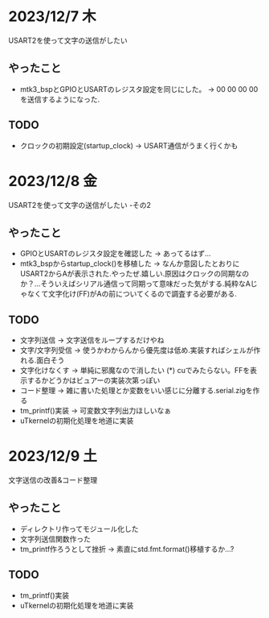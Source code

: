 # 2023/12/7 木
USART2を使って文字の送信がしたい
## やったこと
- mtk3_bspとGPIOとUSARTのレジスタ設定を同じにした。
-> 00 00 00 00を送信するようになった.
## TODO
- クロックの初期設定(startup_clock)
-> USART通信がうまく行くかも

# 2023/12/8 金
USART2を使って文字の送信がしたい -その2
## やったこと
- GPIOとUSARTのレジスタ設定を確認した
-> あってるはず...
- mtk3_bspからstartup_clock()を移植した
-> なんか意図したとおりにUSART2からAが表示された.やったぜ.嬉しい.原因はクロックの同期なのか？...そういえばシリアル通信って同期って意味だった気がする.純粋なAじゃなくて文字化け(FF)がAの前についてくるので調査する必要がある.
## TODO
- 文字列送信
-> 文字送信をループするだけやね
- 文字/文字列受信
-> 使うかわからんから優先度は低め.実装すればシェルが作れる.面白そう
- 文字化けなくす
-> 単純に邪魔なので消したい
(*) cuでみたらない。FFを表示するかどうかはビュアーの実装次第っぽい
- コード整理
-> 雑に書いた処理とか変数をいい感じに分離する.serial.zigを作る
- tm_printf()実装
-> 可変数文字列出力ほしいなぁ
- uTkernelの初期化処理を地道に実装

# 2023/12/9 土
文字送信の改善&コード整理
## やったこと
- ディレクトリ作ってモジュール化した
- 文字列送信関数作った
- tm_printf作ろうとして挫折
-> 素直にstd.fmt.format()移植するか...?
## TODO
- tm_printf()実装
- uTkernelの初期化処理を地道に実装
